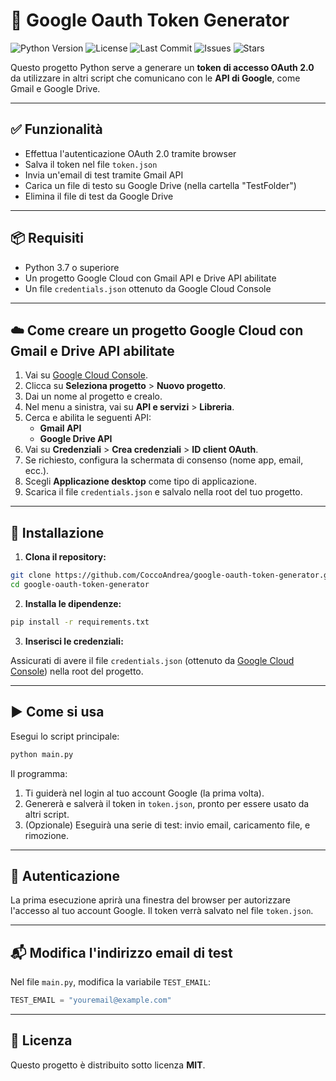 
# 🔐 Google Oauth Token Generator
![Python Version](https://img.shields.io/badge/python-3.7%2B-blue) ![License](https://img.shields.io/github/license/CoccoAndrea/google-oauth-token-generator) ![Last Commit](https://img.shields.io/github/last-commit/CoccoAndrea/google-oauth-token-generator) ![Issues](https://img.shields.io/github/issues/CoccoAndrea/google-oauth-token-generator) ![Stars](https://img.shields.io/github/stars/CoccoAndrea/google-oauth-token-generator?style=social)


Questo progetto Python serve a generare un **token di accesso OAuth 2.0** da utilizzare in altri script che comunicano con le **API di Google**, come Gmail e Google Drive.

---

## ✅ Funzionalità

- Effettua l'autenticazione OAuth 2.0 tramite browser
- Salva il token nel file `token.json`
- Invia un'email di test tramite Gmail API
- Carica un file di testo su Google Drive (nella cartella "TestFolder")
- Elimina il file di test da Google Drive

---

## 📦 Requisiti

- Python 3.7 o superiore
- Un progetto Google Cloud con Gmail API e Drive API abilitate
- Un file `credentials.json` ottenuto da Google Cloud Console


---
## ☁️ Come creare un progetto Google Cloud con Gmail e Drive API abilitate

1. Vai su [Google Cloud Console](https://console.cloud.google.com/).
2. Clicca su **Seleziona progetto** > **Nuovo progetto**.
3. Dai un nome al progetto e crealo.
4. Nel menu a sinistra, vai su **API e servizi** > **Libreria**.
5. Cerca e abilita le seguenti API:
   - **Gmail API**
   - **Google Drive API**
6. Vai su **Credenziali** > **Crea credenziali** > **ID client OAuth**.
7. Se richiesto, configura la schermata di consenso (nome app, email, ecc.).
8. Scegli **Applicazione desktop** come tipo di applicazione.
9. Scarica il file `credentials.json` e salvalo nella root del tuo progetto.
---

## 🔧 Installazione

1. **Clona il repository:**

```bash
git clone https://github.com/CoccoAndrea/google-oauth-token-generator.git
cd google-oauth-token-generator
```

2. **Installa le dipendenze:**

```bash
pip install -r requirements.txt
```

3. **Inserisci le credenziali:**

Assicurati di avere il file `credentials.json` (ottenuto da [Google Cloud Console](https://console.cloud.google.com/apis/credentials)) nella root del progetto.

---

## ▶️ Come si usa

Esegui lo script principale:

```bash
python main.py
```

Il programma:

1. Ti guiderà nel login al tuo account Google (la prima volta).
2. Genererà e salverà il token in `token.json`, pronto per essere usato da altri script.
3. (Opzionale) Eseguirà una serie di test: invio email, caricamento file, e rimozione.

---

## 🔐 Autenticazione

La prima esecuzione aprirà una finestra del browser per autorizzare l'accesso al tuo account Google. Il token verrà salvato nel file `token.json`.

---

## 📬 Modifica l'indirizzo email di test

Nel file `main.py`, modifica la variabile `TEST_EMAIL`:

```python
TEST_EMAIL = "youremail@example.com"
```

---

## 📄 Licenza

Questo progetto è distribuito sotto licenza **MIT**.
